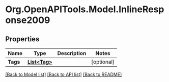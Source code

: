# Org.OpenAPITools.Model.InlineResponse2009
## Properties

Name | Type | Description | Notes
------------ | ------------- | ------------- | -------------
**Tags** | [**List&lt;Tag&gt;**](Tag.md) |  | [optional] 

[[Back to Model list]](../README.md#documentation-for-models) [[Back to API list]](../README.md#documentation-for-api-endpoints) [[Back to README]](../README.md)

